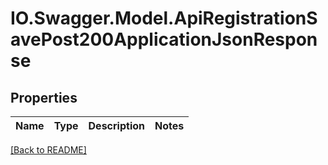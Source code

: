 # IO.Swagger.Model.ApiRegistrationSavePost200ApplicationJsonResponse
## Properties

Name | Type | Description | Notes
------------ | ------------- | ------------- | -------------

 [[Back to README]](../README.md)

